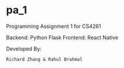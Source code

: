 # pa_1

Programming Assignment 1 for CS4261

Backend: Python Flask
Frontend: React Native

Developed By:

    Richard Zhang & Rahul Brahmal
